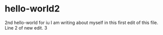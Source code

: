 # hello-world2
2nd hello-world for iu
I am writing about myself in this first edit of this file.
Line 2 of new edit.
3
